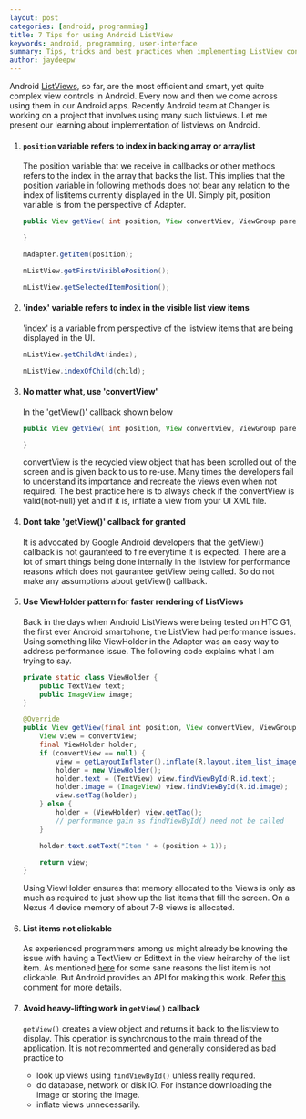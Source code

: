```yaml
---
layout: post
categories: [android, programming]
title: 7 Tips for using Android ListView
keywords: android, programming, user-interface
summary: Tips, tricks and best practices when implementing ListView control on Android.
author: jaydeepw
---
```



Android [ListViews](http://developer.android.com/reference/android/widget/ListView.html), so far, are the most efficient and smart, yet quite complex view controls in Android. Every now and then we come across using them in our Android apps. Recently Android team at Changer is working on a project that involves using many such listviews. Let me present our learning about implementation of listviews on Android.

1. #### `position` variable refers to index in backing array or arraylist
    The position variable that we receive in callbacks or other methods refers to the index in the array that backs the list. This implies that the position variable in following
    methods does not bear any relation to the index of listitems currently displayed in the UI. Simply pit, position variable is from the perspective of Adapter.
    
    ```java
    public View getView( int position, View convertView, ViewGroup parent ) {

    }

    mAdapter.getItem(position);

    mListView.getFirstVisiblePosition();

    mListView.getSelectedItemPosition();
    ```
2. #### 'index' variable refers to index in the visible list view items
    'index' is a variable from perspective of the listview items that are being displayed in the UI. 
    
    ```java
    mListView.getChildAt(index);

    mListView.indexOfChild(child);
    ```
3. #### No matter what, use 'convertView'
    In the 'getView()' callback shown below

    ```java
    public View getView( int position, View convertView, ViewGroup parent ) {

    }
    ```
    convertView is the recycled view object that has been scrolled out of the screen and is given back to us to re-use. 
    Many times the developers fail to understand its importance and recreate the views even when not required. The best practice here is
    to always check if the convertView is valid(not-null) yet and if it is, inflate a view from your UI XML file. 
4. #### Dont take 'getView()' callback for granted

    It is advocated by Google Android developers that the getView() callback is not gauranteed to fire everytime it is expected.
    There are a lot of smart things being done internally in the listview for performance reasons which does not gaurantee getView being called.
    So do not make any assumptions about getView() callback.
5. #### Use ViewHolder pattern for faster rendering of ListViews

    Back in the days when Android ListViews were being tested on HTC G1, the first ever Android smartphone, the ListView had performance issues.
    Using something like ViewHolder in the Adapter was an easy way to address performance issue. The following code explains what I am trying to say.
    
    ```java
    private static class ViewHolder {
        public TextView text;
        public ImageView image;
    }

    @Override
    public View getView(final int position, View convertView, ViewGroup parent) {
        View view = convertView;
        final ViewHolder holder;
        if (convertView == null) {
            view = getLayoutInflater().inflate(R.layout.item_list_image, parent, false);
            holder = new ViewHolder();
            holder.text = (TextView) view.findViewById(R.id.text);
            holder.image = (ImageView) view.findViewById(R.id.image);
            view.setTag(holder);
        } else {
            holder = (ViewHolder) view.getTag();
            // performance gain as findViewById() need not be called
        }

        holder.text.setText("Item " + (position + 1));

        return view;
    }
    ```
    Using ViewHolder ensures that memory allocated to the Views is only as much as required to just show up
    the list items that fill the screen. On a Nexus 4 device memory of about 7-8 views is allocated.
6. #### List items not clickable

    As experienced programmers among us might already be knowing the issue with having a TextView or Edittext in the view heirarchy of the list item. As mentioned [here](https://code.google.com/p/android/issues/detail?id=3414) for some sane reasons the list item is not clickable. But Android provides an API for making this work.
    Refer [this](https://code.google.com/p/android/issues/detail?id=3414#c27) comment for more details.
7. #### Avoid heavy-lifting work in `getView()` callback

    `getView()` creates a view object and returns it back to the listview to display. This operation is synchronous to the main thread of the application. It is not recommented and generally considered as bad practice to
    
    * look up views using `findViewById()` unless really required.
    * do database, network or disk IO. For instance downloading the image or storing the image.
    * inflate views unnecessarily.
